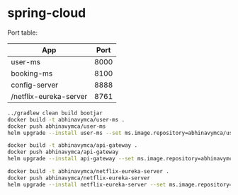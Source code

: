 # spring-cloud

Port table:

| App                    | Port |
|------------------------|------|
| user-ms                | 8000 |
| booking-ms             | 8100 |
| config-server          | 8888 |
| /netflix-eureka-server | 8761 |

```bash
../gradlew clean build bootjar
docker build -t abhinavymca/user-ms .
docker push abhinavymca/user-ms
helm upgrade --install user-ms --set ms.image.repository=abhinavymca/user-ms --set ms.port=8000 ../helm-charts/ms-charts

docker build -t abhinavymca/api-gateway .
docker push abhinavymca/api-gateway
helm upgrade --install api-gateway --set ms.image.repository=abhinavymca/api-gateway --set ms.port=8765 ../helm-charts/ms-charts

docker build -t abhinavymca/netflix-eureka-server .
docker push abhinavymca/netflix-eureka-server
helm upgrade --install netflix-eureka-server --set ms.image.repository=abhinavymca/netflix-eureka-server --set ms.port=8761 ../helm-charts/ms-charts
```
